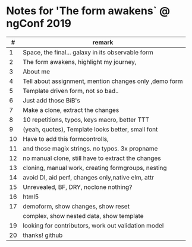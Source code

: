 # Notes for 'The form awakens` @ ngConf 2019

| #   | remark                                                 |
| --- | ------------------------------------------------------ |
| 1   | Space, the final... galaxy in its observable form      |
| 2   | The form awakens, highlight my journey,                |
| 3   | About me                                               |
| 4   | Tell about assignment, mention changes only ,demo form |
| 5   | Template driven form, not so bad..                     |
| 6   | Just add those BiB's                                   |
| 7   | Make a clone, extract the changes                      |
| 8   | 10 repetitions, typos, keys macro, better TTT          |
| 9   | (yeah, quotes), Template looks better, small font      |
| 10  | Have to add this formcontrolls,                        |
| 11  | and those magix strings. no typos. 3x propname         |
| 12  | no manual clone, still have to extract the changes     |
| 13  | cloning, manual work, creating formgroups, nesting     |
| 14  | avoid DI, aid perf, changes only,native elm, attr      |
| 15  | Unrevealed, BF, DRY, noclone nothing?                  |
| 16  | html5                                                  |
| 17  | demoform, show changes, show reset                     |
|     | complex, show nested data, show template               |
| 19  | looking for contributors, work out validation model    |
| 20  | thanks! github                                         |
